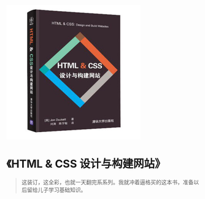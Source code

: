 ![9787302311034](../../../static/img/9787302311034.jpg)

# 《HTML & CSS 设计与构建网站》

> 这装订，这全彩，也就一天翻完系系列。我就冲着逼格买的这本书，准备以后留给儿子学习基础知识。
